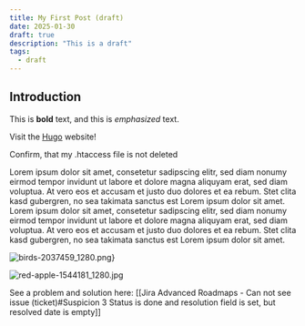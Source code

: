 ```yaml
---
title: My First Post (draft)
date: 2025-01-30
draft: true
description: "This is a draft"
tags:
  - draft
---
```


## Introduction

This is **bold** text, and this is *emphasized* text.

Visit the [Hugo](https://gohugo.io) website!

Confirm, that my .htaccess file is not deleted

Lorem ipsum dolor sit amet, consetetur sadipscing elitr,
sed diam nonumy eirmod tempor invidunt ut labore et dolore magna aliquyam erat,
sed diam voluptua.
At vero eos et accusam et justo duo dolores et ea rebum.
Stet clita kasd gubergren, no sea takimata sanctus est Lorem ipsum dolor sit amet.
Lorem ipsum dolor sit amet, consetetur sadipscing elitr,
sed diam nonumy eirmod tempor invidunt ut labore et dolore magna aliquyam erat,
sed diam voluptua. At vero eos et accusam et justo duo dolores et ea rebum.
Stet clita kasd gubergren, no sea takimata sanctus est Lorem ipsum dolor sit amet.

![birds-2037459_1280.png](/images/birds-2037459_1280.png)}

![red-apple-1544181_1280.jpg](/images/red-apple-1544181_1280.jpg)

See a problem and solution here: [[Jira Advanced Roadmaps - Can not see issue (ticket)#Suspicion 3 Status is done and resolution field is set, but resolved date is empty]]
